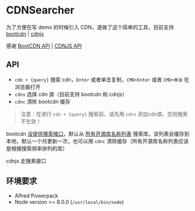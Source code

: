 # CDNSearcher

为了方便在写 demo 的时候引入 CDN，遂做了这个简单的工具，目前支持 [bootcdn](https://www.bootcdn.cn/) | [cdnjs](https://cdnjs.com/)

感谢 [BootCDN API](http://www.bootcdn.cn/api/) | [CDNJS API](https://cdnjs.com/api)

## API

* `cdn + {query}` 搜索 cdn，`Enter` 或者单击复制，`CMD+Enter` 或者 `CMD+单击` 在浏览器打开
* `cdns` 选择 cdn 源（目前支持 bootcdn 和 cdnjs）
* `cdnc` 清除 bootcdn 缓存

> 注意：在进行 `cdn + {query}` 搜索前，请先用 `cdns` 添加cdn源，否则搜索不生效！

bootcdn [没提供搜索接口](https://www.bootcdn.cn/api/#faq)，默认从 [所有开源库名称列表](https://api.bootcdn.cn/names.min.json) 搜索库，该列表会缓存到本地，默认一个月更新一次，也可以用 `cdnc` 清除缓存（所有开源库名称列表应该是根据搜索频率排列的库）

cdnjs 走搜素接口
 
## 环境要求

* Alfred Powerpack
* Node version >= 8.0.0 (`/usr/local/bin/node`)
